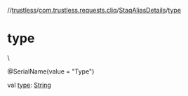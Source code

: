 //[trustless](../../../index.md)/[com.trustless.requests.cliq](../index.md)/[StaqAliasDetails](index.md)/[type](type.md)

# type

\

@SerialName(value = &quot;Type&quot;)

val [type](type.md): [String](https://kotlinlang.org/api/latest/jvm/stdlib/kotlin/-string/index.html)
